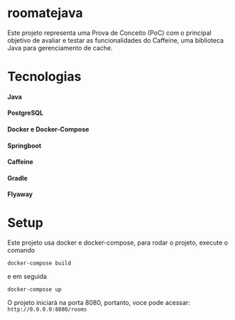 # roomatejava
Este projeto representa uma Prova de Conceito (PoC) com o principal objetivo de avaliar e testar as funcionalidades do Caffeine, uma biblioteca Java para gerenciamento de cache.

# Tecnologias
#### Java
#### PostgreSQL
#### Docker e Docker-Compose
#### Springboot
#### Caffeine
#### Gradle
#### Flyaway


# Setup
Este projeto usa docker e docker-compose, para rodar o projeto, execute o comando

`docker-compose build`

e em seguida

`docker-compose up`


O projeto iniciará na porta 8080, portanto, voce pode acessar:
`http://0.0.0.0:8080/rooms`
